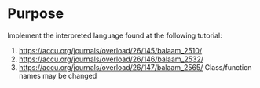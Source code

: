 # Purpose
Implement the interpreted language found at the following tutorial:
1. https://accu.org/journals/overload/26/145/balaam_2510/
2. https://accu.org/journals/overload/26/146/balaam_2532/
3. https://accu.org/journals/overload/26/147/balaam_2565/
Class/function names may be changed 
